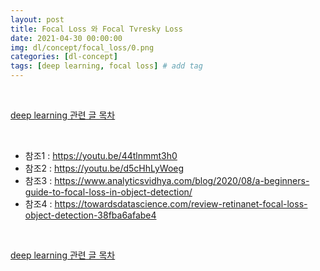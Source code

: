 ```yaml
---
layout: post
title: Focal Loss 와 Focal Tvresky Loss 
date: 2021-04-30 00:00:00
img: dl/concept/focal_loss/0.png
categories: [dl-concept]
tags: [deep learning, focal loss] # add tag
---
```


<br>

[deep learning 관련 글 목차](https://gaussian37.github.io/dl-concept-table/)

<br>

- 참조1 : https://youtu.be/44tlnmmt3h0
- 참조2 : https://youtu.be/d5cHhLyWoeg
- 참조3 : https://www.analyticsvidhya.com/blog/2020/08/a-beginners-guide-to-focal-loss-in-object-detection/
- 참조4 : https://towardsdatascience.com/review-retinanet-focal-loss-object-detection-38fba6afabe4


<br>

[deep learning 관련 글 목차](https://gaussian37.github.io/dl-concept-table/)

<br>
